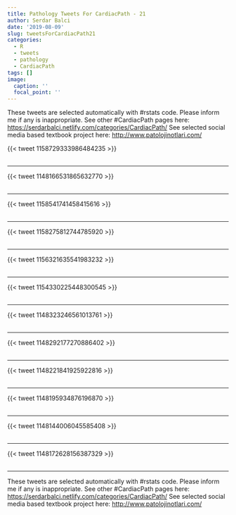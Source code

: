 ```yaml
---
title: Pathology Tweets For CardiacPath - 21
author: Serdar Balci
date: '2019-08-09'
slug: tweetsForCardiacPath21
categories:
  - R
  - tweets
  - pathology
  - CardiacPath
tags: []
image:
  caption: ''
  focal_point: ''
---
```



These tweets are selected automatically with #rstats code. Please inform me if any is inappropriate.
See other #CardiacPath pages here: https://serdarbalci.netlify.com/categories/CardiacPath/ 
See selected social media based textbook project here: http://www.patolojinotlari.com/

{{< tweet 1158729333986484235 >}}
<br>
<br>
<hr>
{{< tweet 1148166531865632770 >}}
<br>
<br>
<hr>
{{< tweet 1158541741458415616 >}}
<br>
<br>
<hr>
{{< tweet 1158275812744785920 >}}
<br>
<br>
<hr>
{{< tweet 1156321635541983232 >}}
<br>
<br>
<hr>
{{< tweet 1154330225448300545 >}}
<br>
<br>
<hr>
{{< tweet 1148323246561013761 >}}
<br>
<br>
<hr>
{{< tweet 1148292177270886402 >}}
<br>
<br>
<hr>
{{< tweet 1148221841925922816 >}}
<br>
<br>
<hr>
{{< tweet 1148195934876196870 >}}
<br>
<br>
<hr>
{{< tweet 1148144006045585408 >}}
<br>
<br>
<hr>
{{< tweet 1148172628156387329 >}}
<br>
<br>
<hr>


These tweets are selected automatically with #rstats code. Please inform me if any is inappropriate.
See other #CardiacPath pages here: https://serdarbalci.netlify.com/categories/CardiacPath/ 
See selected social media based textbook project here: http://www.patolojinotlari.com/
